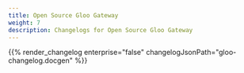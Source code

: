 ```yaml
---
title: Open Source Gloo Gateway
weight: 7
description: Changelogs for Open Source Gloo Gateway
---
```

{{% render_changelog enterprise="false" changelogJsonPath="gloo-changelog.docgen" %}}
